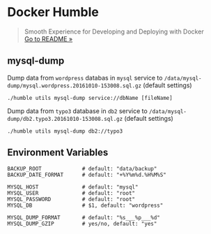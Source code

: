 # Docker Humble
> Smooth Experience for Developing and Deploying with Docker  
> [Go to README &raquo;](../../README.md)



## mysql-dump

Dump data from `wordpress` databas in `mysql` service to `/data/mysql-dump/mysql.wordpress.20161010-153008.sql.gz` (default settings)

```
./humble utils mysql-dump service://dbName [fileName]
```

Dump data from `typo3` database in `db2` service to `/data/mysql-dump/db2.typo3.20161010-153008.sql.gz` (default settings)


```
./humble utils mysql-dump db2://typo3
```

## Environment Variables

```
BACKUP_ROOT             # default: "data/backup"
BACKUP_DATE_FORMAT      # default: "+%Y%m%d.%H%M%S"

MYSQL_HOST              # default: "mysql"
MYSQL_USER              # default: "root"
MYSQL_PASSWORD          # default: "root"
MYSQL_DB                # $1, default: "wordpress"

MYSQL_DUMP_FORMAT       # default: "%s___%p___%d"
MYSQL_DUMP_GZIP         # yes/no, default: "yes"
```
